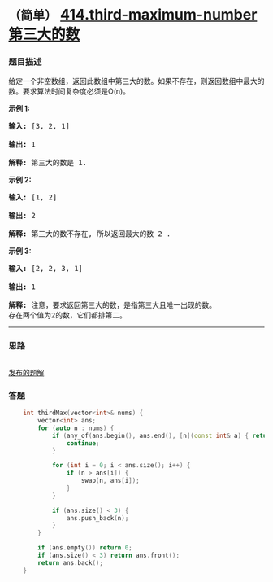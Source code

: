 # `（简单）` [414.third-maximum-number 第三大的数](https://leetcode-cn.com/problems/third-maximum-number/)

### 题目描述
<p>给定一个非空数组，返回此数组中第三大的数。如果不存在，则返回数组中最大的数。要求算法时间复杂度必须是O(n)。</p>

<p><strong>示例 1:</strong></p>

<pre><strong>输入:</strong> [3, 2, 1]

<strong>输出:</strong> 1

<strong>解释:</strong> 第三大的数是 1.
</pre>

<p><strong>示例 2:</strong></p>

<pre><strong>输入:</strong> [1, 2]

<strong>输出:</strong> 2

<strong>解释:</strong> 第三大的数不存在, 所以返回最大的数 2 .
</pre>

<p><strong>示例 3:</strong></p>

<pre><strong>输入:</strong> [2, 2, 3, 1]

<strong>输出:</strong> 1

<strong>解释:</strong> 注意，要求返回第三大的数，是指第三大且唯一出现的数。
存在两个值为2的数，它们都排第二。
</pre>


---
### 思路
```
```

[发布的题解](https://leetcode-cn.com/problems/third-maximum-number/solution/third-maximum-number-by-ikaruga/)

### 答题
``` C++
    int thirdMax(vector<int>& nums) {
        vector<int> ans;
        for (auto n : nums) {
            if (any_of(ans.begin(), ans.end(), [n](const int& a) { return a == n; })) {
                continue;
            }

            for (int i = 0; i < ans.size(); i++) {
                if (n > ans[i]) {
                    swap(n, ans[i]);
                }
            }

            if (ans.size() < 3) {
                ans.push_back(n);
            }
        }

        if (ans.empty()) return 0;
        if (ans.size() < 3) return ans.front();
        return ans.back();
    }
```




